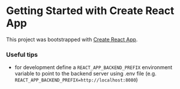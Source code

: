 # Getting Started with Create React App

This project was bootstrapped with [Create React App](https://github.com/facebook/create-react-app).

### Useful tips

- for development define a `REACT_APP_BACKEND_PREFIX` environment variable to point to the backend server using .env
  file (e.g. `REACT_APP_BACKEND_PREFIX=http://localhost:8080`)

